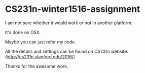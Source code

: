 # CS231n-winter1516-assignment

I am not sure whether it would work or not in another platform.

It's done on OSX.

Maybe you can just refer my code.

All the details and settings can be found on CS231n website. (http://cs231n.stanford.edu/2016/)

Thanks for the awesome work.

